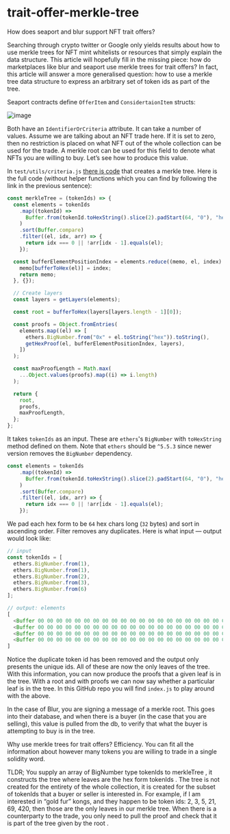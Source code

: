 # trait-offer-merkle-tree
How does seaport and blur support NFT trait offers?

Searching through crypto twitter or Google only yields results about how to use merkle trees for NFT mint whitelists or resources that simply explain the data structure. This article will hopefully fill in the missing piece: how do marketplaces like blur and seaport use merkle trees for trait offers? In fact, this article will answer a more generalised question: how to use a merkle tree data structure to express an arbitrary set of token ids as part of the tree.

Seaport contracts define `OfferItem` and `ConsidertaionItem` structs:

![image](https://miro.medium.com/v2/resize:fit:1400/format:webp/1*PJvcQBDBHy9wwj7z8iJ1TA.png)

Both have an `IdentifierOrCriteria` attribute. It can take a number of values. Assume we are talking about an NFT trade here. If it is set to zero, then no restriction is placed on what NFT out of the whole collection can be used for the trade. A merkle root can be used for this field to denote what NFTs you are willing to buy. Let’s see how to produce this value.

In `test/utils/criteria.js` [there is code](https://github.com/ProjectOpenSea/seaport/blob/1.1/test/utils/criteria.js) that creates a merkle tree. Here is the full code (without helper functions which you can find by following the link in the previous sentence):

```javascript
const merkleTree = (tokenIds) => {
  const elements = tokenIds
    .map((tokenId) =>
      Buffer.from(tokenId.toHexString().slice(2).padStart(64, "0"), "hex")
    )
    .sort(Buffer.compare)
    .filter((el, idx, arr) => {
      return idx === 0 || !arr[idx - 1].equals(el);
    });

  const bufferElementPositionIndex = elements.reduce((memo, el, index) => {
    memo[bufferToHex(el)] = index;
    return memo;
  }, {});

  // Create layers
  const layers = getLayers(elements);

  const root = bufferToHex(layers[layers.length - 1][0]);

  const proofs = Object.fromEntries(
    elements.map((el) => [
      ethers.BigNumber.from("0x" + el.toString("hex")).toString(),
      getHexProof(el, bufferElementPositionIndex, layers),
    ])
  );

  const maxProofLength = Math.max(
    ...Object.values(proofs).map((i) => i.length)
  );

  return {
    root,
    proofs,
    maxProofLength,
  };
};
```

It takes `tokenIds` as an input. These are `ethers`'s `BigNumber` with `toHexString` method defined on them. Note that `ethers` should be `^5.5.3` since newer version removes the `BigNumber` dependency.

```javascript
const elements = tokenIds
    .map((tokenId) =>
      Buffer.from(tokenId.toHexString().slice(2).padStart(64, "0"), "hex")
    )
    .sort(Buffer.compare)
    .filter((el, idx, arr) => {
      return idx === 0 || !arr[idx - 1].equals(el);
    });
```

We pad each hex form to be `64` hex chars long (`32` bytes) and sort in ascending order. Filter removes any duplicates. Here is what input — output would look like:

```javascript
// input
const tokenIds = [
  ethers.BigNumber.from(1),
  ethers.BigNumber.from(1),
  ethers.BigNumber.from(2),
  ethers.BigNumber.from(3),
  ethers.BigNumber.from(6)
];
```

```javascript
// output: elements
[
  <Buffer 00 00 00 00 00 00 00 00 00 00 00 00 00 00 00 00 00 00 00 00 00 00 00 00 00 00 00 00 00 00 00 01>,
  <Buffer 00 00 00 00 00 00 00 00 00 00 00 00 00 00 00 00 00 00 00 00 00 00 00 00 00 00 00 00 00 00 00 02>,
  <Buffer 00 00 00 00 00 00 00 00 00 00 00 00 00 00 00 00 00 00 00 00 00 00 00 00 00 00 00 00 00 00 00 03>,
  <Buffer 00 00 00 00 00 00 00 00 00 00 00 00 00 00 00 00 00 00 00 00 00 00 00 00 00 00 00 00 00 00 00 06>
]
```

Notice the duplicate token id has been removed and the output only presents the unique ids. All of these are now the only leaves of the tree. With this information, you can now produce the proofs that a given leaf is in the tree. With a root and with proofs we can now say whether a particular leaf is in the tree. In this GitHub repo you will find `index.js` to play around with the above.

In the case of Blur, you are signing a message of a merkle root. This goes into their database, and when there is a buyer (in the case that you are selling), this value is pulled from the db, to verify that what the buyer is attempting to buy is in the tree.

Why use merkle trees for trait offers? Efficiency. You can fit all the information about however many tokens you are willing to trade in a single solidity word.

TLDR; You supply an array of BigNumber type tokenIds to merkleTree , it constructs the tree where leaves are the hex form tokenIds . The tree is not created for the entirety of the whole collection, it is created for the subset of tokenIds that a buyer or seller is interested in. For example, if I am interested in “gold fur” kongs, and they happen to be token ids: 2, 3, 5, 21, 69, 420, then those are the only leaves in our merkle tree. When there is a counterparty to the trade, you only need to pull the proof and check that it is part of the tree given by the root .
